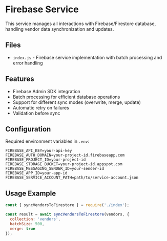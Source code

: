 # Firebase Service

This service manages all interactions with Firebase/Firestore database, handling vendor data synchronization and updates.

## Files
- `index.js` - Firebase service implementation with batch processing and error handling

## Features
- Firebase Admin SDK integration
- Batch processing for efficient database operations
- Support for different sync modes (overwrite, merge, update)
- Automatic retry on failures
- Validation before sync

## Configuration
Required environment variables in `.env`:
```
FIREBASE_API_KEY=your-api-key
FIREBASE_AUTH_DOMAIN=your-project-id.firebaseapp.com
FIREBASE_PROJECT_ID=your-project-id
FIREBASE_STORAGE_BUCKET=your-project-id.appspot.com
FIREBASE_MESSAGING_SENDER_ID=your-sender-id
FIREBASE_APP_ID=your-app-id
FIREBASE_SERVICE_ACCOUNT_PATH=path/to/service-account.json
```

## Usage Example
```javascript
const { syncVendorsToFirestore } = require('./index');

const result = await syncVendorsToFirestore(vendors, {
  collection: 'vendors',
  batchSize: 500,
  merge: true
});
``` 